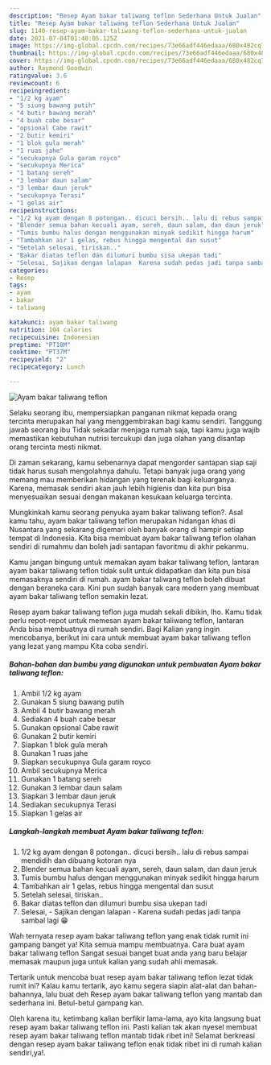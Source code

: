 ```yaml
---
description: "Resep Ayam bakar taliwang teflon Sederhana Untuk Jualan"
title: "Resep Ayam bakar taliwang teflon Sederhana Untuk Jualan"
slug: 1140-resep-ayam-bakar-taliwang-teflon-sederhana-untuk-jualan
date: 2021-07-04T01:40:05.125Z
image: https://img-global.cpcdn.com/recipes/73e66adf446edaaa/680x482cq70/ayam-bakar-taliwang-teflon-foto-resep-utama.jpg
thumbnail: https://img-global.cpcdn.com/recipes/73e66adf446edaaa/680x482cq70/ayam-bakar-taliwang-teflon-foto-resep-utama.jpg
cover: https://img-global.cpcdn.com/recipes/73e66adf446edaaa/680x482cq70/ayam-bakar-taliwang-teflon-foto-resep-utama.jpg
author: Raymond Goodwin
ratingvalue: 3.6
reviewcount: 6
recipeingredient:
- "1/2 kg ayam"
- "5 siung bawang putih"
- "4 butir bawang merah"
- "4 buah cabe besar"
- "opsional Cabe rawit"
- "2 butir kemiri"
- "1 blok gula merah"
- "1 ruas jahe"
- "secukupnya Gula garam royco"
- "secukupnya Merica"
- "1 batang sereh"
- "3 lembar daun salam"
- "3 lembar daun jeruk"
- "secukupnya Terasi"
- "1 gelas air"
recipeinstructions:
- "1/2 kg ayam dengan 8 potongan.. dicuci bersih.. lalu di rebus sampai mendidih dan dibuang kotoran nya"
- "Blender semua bahan kecuali ayam, sereh, daun salam, dan daun jeruk"
- "Tumis bumbu halus dengan menggunakan minyak sedikit hingga harum"
- "Tambahkan air 1 gelas, rebus hingga mengental dan susut"
- "Setelah selesai, tiriskan.."
- "Bakar diatas teflon dan dilumuri bumbu sisa ukepan tadi"
- "Selesai, Sajikan dengan lalapan  Karena sudah pedas jadi tanpa sambal lagi 😁"
categories:
- Resep
tags:
- ayam
- bakar
- taliwang

katakunci: ayam bakar taliwang 
nutrition: 104 calories
recipecuisine: Indonesian
preptime: "PT18M"
cooktime: "PT37M"
recipeyield: "2"
recipecategory: Lunch

---
```



![Ayam bakar taliwang teflon](https://img-global.cpcdn.com/recipes/73e66adf446edaaa/680x482cq70/ayam-bakar-taliwang-teflon-foto-resep-utama.jpg)

Selaku seorang ibu, mempersiapkan panganan nikmat kepada orang tercinta merupakan hal yang menggembirakan bagi kamu sendiri. Tanggung jawab seorang ibu Tidak sekadar menjaga rumah saja, tapi kamu juga wajib memastikan kebutuhan nutrisi tercukupi dan juga olahan yang disantap orang tercinta mesti nikmat.

Di zaman  sekarang, kamu sebenarnya dapat mengorder santapan siap saji tidak harus susah mengolahnya dahulu. Tetapi banyak juga orang yang memang mau memberikan hidangan yang terenak bagi keluarganya. Karena, memasak sendiri akan jauh lebih higienis dan kita pun bisa menyesuaikan sesuai dengan makanan kesukaan keluarga tercinta. 



Mungkinkah kamu seorang penyuka ayam bakar taliwang teflon?. Asal kamu tahu, ayam bakar taliwang teflon merupakan hidangan khas di Nusantara yang sekarang digemari oleh banyak orang di hampir setiap tempat di Indonesia. Kita bisa membuat ayam bakar taliwang teflon olahan sendiri di rumahmu dan boleh jadi santapan favoritmu di akhir pekanmu.

Kamu jangan bingung untuk memakan ayam bakar taliwang teflon, lantaran ayam bakar taliwang teflon tidak sulit untuk didapatkan dan kita pun bisa memasaknya sendiri di rumah. ayam bakar taliwang teflon boleh dibuat dengan beraneka cara. Kini pun sudah banyak cara modern yang membuat ayam bakar taliwang teflon semakin lezat.

Resep ayam bakar taliwang teflon juga mudah sekali dibikin, lho. Kamu tidak perlu repot-repot untuk memesan ayam bakar taliwang teflon, lantaran Anda bisa membuatnya di rumah sendiri. Bagi Kalian yang ingin mencobanya, berikut ini cara untuk membuat ayam bakar taliwang teflon yang lezat yang mampu Kita coba sendiri.

<!--inarticleads1-->

##### Bahan-bahan dan bumbu yang digunakan untuk pembuatan Ayam bakar taliwang teflon:

1. Ambil 1/2 kg ayam
1. Gunakan 5 siung bawang putih
1. Ambil 4 butir bawang merah
1. Sediakan 4 buah cabe besar
1. Gunakan opsional Cabe rawit
1. Gunakan 2 butir kemiri
1. Siapkan 1 blok gula merah
1. Gunakan 1 ruas jahe
1. Siapkan secukupnya Gula garam royco
1. Ambil secukupnya Merica
1. Gunakan 1 batang sereh
1. Gunakan 3 lembar daun salam
1. Siapkan 3 lembar daun jeruk
1. Sediakan secukupnya Terasi
1. Siapkan 1 gelas air




<!--inarticleads2-->

##### Langkah-langkah membuat Ayam bakar taliwang teflon:

1. 1/2 kg ayam dengan 8 potongan.. dicuci bersih.. lalu di rebus sampai mendidih dan dibuang kotoran nya
1. Blender semua bahan kecuali ayam, sereh, daun salam, dan daun jeruk
1. Tumis bumbu halus dengan menggunakan minyak sedikit hingga harum
1. Tambahkan air 1 gelas, rebus hingga mengental dan susut
1. Setelah selesai, tiriskan..
1. Bakar diatas teflon dan dilumuri bumbu sisa ukepan tadi
1. Selesai, - Sajikan dengan lalapan  - Karena sudah pedas jadi tanpa sambal lagi 😁




Wah ternyata resep ayam bakar taliwang teflon yang enak tidak rumit ini gampang banget ya! Kita semua mampu membuatnya. Cara buat ayam bakar taliwang teflon Sangat sesuai banget buat anda yang baru belajar memasak maupun juga untuk kalian yang sudah ahli memasak.

Tertarik untuk mencoba buat resep ayam bakar taliwang teflon lezat tidak rumit ini? Kalau kamu tertarik, ayo kamu segera siapin alat-alat dan bahan-bahannya, lalu buat deh Resep ayam bakar taliwang teflon yang mantab dan sederhana ini. Betul-betul gampang kan. 

Oleh karena itu, ketimbang kalian berfikir lama-lama, ayo kita langsung buat resep ayam bakar taliwang teflon ini. Pasti kalian tak akan nyesel membuat resep ayam bakar taliwang teflon mantab tidak ribet ini! Selamat berkreasi dengan resep ayam bakar taliwang teflon enak tidak ribet ini di rumah kalian sendiri,ya!.


